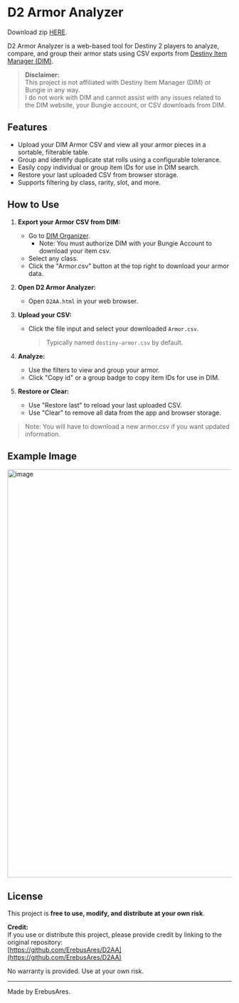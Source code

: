 # D2 Armor Analyzer

Download zip [HERE](https://github.com/ErebusAres/D2AA/archive/refs/tags/d2aa.zip).

D2 Armor Analyzer is a web-based tool for Destiny 2 players to analyze, compare, and group their armor stats using CSV exports from [Destiny Item Manager (DIM)](https://app.destinyitemmanager.com/).

> **Disclaimer:**  
> This project is not affiliated with Destiny Item Manager (DIM) or Bungie in any way.  
> I do not work with DIM and cannot assist with any issues related to the DIM website, your Bungie account, or CSV downloads from DIM.

## Features

- Upload your DIM Armor CSV and view all your armor pieces in a sortable, filterable table.
- Group and identify duplicate stat rolls using a configurable tolerance.
- Easily copy individual or group item IDs for use in DIM search.
- Restore your last uploaded CSV from browser storage.
- Supports filtering by class, rarity, slot, and more.

## How to Use

1. **Export your Armor CSV from DIM:**
   - Go to [DIM Organizer](https://app.destinyitemmanager.com/organizer).
     - Note: You must authorize DIM with your Bungie Account to download your item csv.
   - Select any class.
   - Click the "Armor.csv" button at the top right to download your armor data.

2. **Open D2 Armor Analyzer:**
   - Open `D2AA.html` in your web browser.

3. **Upload your CSV:**
   - Click the file input and select your downloaded `Armor.csv`.
     > Typically named `destiny-armor.csv` by default.

4. **Analyze:**
   - Use the filters to view and group your armor.
   - Click "Copy id" or a group badge to copy item IDs for use in DIM.

5. **Restore or Clear:**
   - Use "Restore last" to reload your last uploaded CSV.
   - Use "Clear" to remove all data from the app and browser storage.
  
> Note: You will have to download a new armor.csv if you want updated information.

## Example Image
<img width="1920" height="918" alt="image" src="https://github.com/user-attachments/assets/6108b82e-c714-49bc-b0d0-b3166ec822a6" />

## License

This project is **free to use, modify, and distribute at your own risk**.

**Credit:**  
If you use or distribute this project, please provide credit by linking to the original repository:  
[https://github.com/ErebusAres/D2AA](https://github.com/ErebusAres/D2AA)

No warranty is provided. Use at your own risk.

---

Made by ErebusAres.
